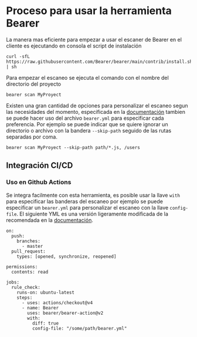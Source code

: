 # Proceso para usar la herramienta Bearer

La manera mas eficiente para empezar a usar el escaner de Bearer en el cliente es ejecutando en consola el script de instalación


```
curl -sfL https://raw.githubusercontent.com/Bearer/bearer/main/contrib/install.sh | sh
```

Para empezar el escaneo se ejecuta el comando con el nombre del directorio del proyecto


```
bearer scan MyProyect
```

Existen una gran cantidad de opciones para personalizar el escaneo segun las necesidades del momento, especificada en la [documentación](https://docs.bearer.com/guides/configure-scan/) tambien se puede hacer uso del archivo ```bearer.yml``` para especificar cada preferencia. Por ejemplo se puede indicar que se quiere ignorar un directorio o archivo con la bandera ```--skip-path``` seguido de las rutas separadas por coma.


```
bearer scan MyProyect --skip-path path/*.js, /users
```

## Integración CI/CD

### Uso en Github Actions
Se integra facilmente con esta herramienta, es posible usar la llave ```with``` para especificar las banderas del escaneo por ejemplo se puede especificar un ```bearer.yml``` para personalizar el escaneo con la llave ```config-file```. El siguiente YML es una versión ligeramente modificada de la recomendada en la [documentación](https://docs.bearer.com/guides/github-action/).


```
on:
  push:
    branches:
      - master
  pull_request:
    types: [opened, synchronize, reopened]

permissions:
  contents: read

jobs:
  rule_check:
    runs-on: ubuntu-latest
    steps:
      - uses: actions/checkout@v4
      - name: Bearer
        uses: bearer/bearer-action@v2
        with:
          diff: true
          config-file: "/some/path/bearer.yml"
```